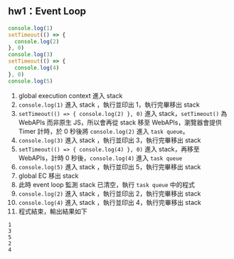## hw1：Event Loop

``` js
console.log(1)
setTimeout(() => {
  console.log(2)
}, 0)
console.log(3)
setTimeout(() => {
  console.log(4)
}, 0)
console.log(5)
```
1. global execution context 進入 stack
2. `console.log(1)` 進入 stack ，執行並印出 1，執行完畢移出 stack
3. `setTimeout(() => { console.log(2) }, 0)` 進入 stack，`setTimeout()` 為 WebAPIs 而非原生 JS，所以會再從 stack 移至 WebAPIs，瀏覽器會提供 Timer 計時，於 0 秒後將 `console.log(2)` 進入 `task queue`。
4. `console.log(3)` 進入 stack ，執行並印出 3，執行完畢移出 stack
5. `setTimeout(() => { console.log(4) }, 0)` 進入 stack，再移至 WebAPIs，計時 0 秒後，`console.log(4)` 進入 `task queue`
6. `console.log(5)` 進入 stack ，執行並印出 5，執行完畢移出 stack
7. global EC 移出 stack
8. 此時 event loop 監測 stack 已清空，執行 `task queue` 中的程式
9. `console.log(2)` 進入 stack ，執行並印出 2，執行完畢移出 stack
10. `console.log(4)` 進入 stack ，執行並印出 4，執行完畢移出 stack
11. 程式結束，輸出結果如下

```
1
3
5
2
4
```
